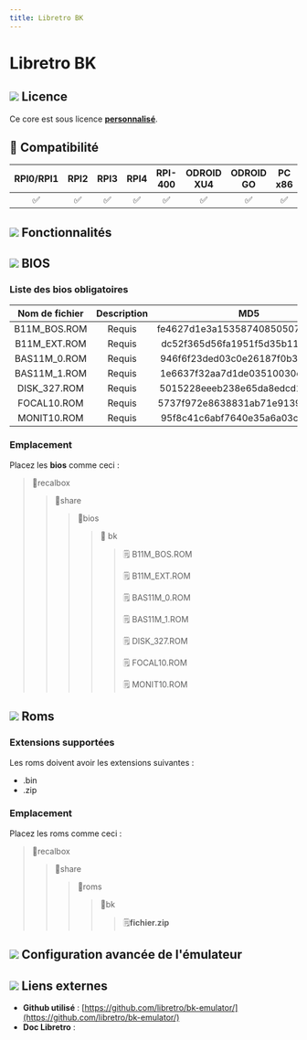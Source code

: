```yaml
---
title: Libretro BK
---
```


# Libretro BK



## ![](./gerald-g-parchment-background-or-border-5.svg) Licence

Ce core est sous licence [**personnalisé**](https://github.com/libretro/bk-emulator/blob/master/COPYING).

## 🔧 Compatibilité

| RPI0/RPI1 | RPI2 | RPI3 | RPI4 | RPI-400 | ODROID XU4 | ODROID GO | PC x86 | PC X86\_64 |
| :---: | :---: | :---: | :---: | :---: | :---: | :---: | :---: | :---: |
| ✅  | ✅ | ✅ | ✅ | ✅ | ✅ | ✅ | ✅ | ✅ |

## ![](./cogwheel-145804_640.png) Fonctionnalités



## ![](./tqfp32.svg) BIOS

### Liste des bios obligatoires

| Nom de fichier | Description | **MD5** | Fourni |
| :---: | :---: | :---: | :---: |
| B11M\_BOS.ROM | Requis | fe4627d1e3a1535874085050733263e7 | ❌ |
| B11M\_EXT.ROM | Requis | dc52f365d56fa1951f5d35b1101b9e3f | ❌ |
| BAS11M\_0.ROM | Requis | 946f6f23ded03c0e26187f0b3ca75993 | ❌ |
| BAS11M\_1.ROM | Requis | 1e6637f32aa7d1de03510030cac40bcf | ❌ |
| DISK\_327.ROM | Requis | 5015228eeeb238e65da8edcd1b6dfac7 | ❌ |
| FOCAL10.ROM | Requis | 5737f972e8638831ab71e9139abae052 | ❌ |
| MONIT10.ROM | Requis | 95f8c41c6abf7640e35a6a03cecebd01 | ❌ |

### **Emplacement**

Placez les **bios** comme ceci : 

> 📁recalbox
>
> > 📁share
> >
> > > 📁bios
> > >
> > > > 📁 bk
> > > >
> > > > > 🗒 B11M\_BOS.ROM
> > > > >
> > > > > 🗒 B11M\_EXT.ROM
> > > > >
> > > > > 🗒 BAS11M\_0.ROM
> > > > >
> > > > > 🗒 BAS11M\_1.ROM
> > > > >
> > > > > 🗒 DISK\_327.ROM
> > > > >
> > > > > 🗒 FOCAL10.ROM
> > > > >
> > > > > 🗒 MONIT10.ROM

## ![](./rom-30098_640.png) Roms

### **Extensions supportées**

Les roms doivent avoir les extensions suivantes :

* .bin
* .zip

### **Emplacement**

Placez les roms comme ceci : 

> 📁recalbox
>
> > 📁share
> >
> > > 📁roms
> > >
> > > > 📁bk
> > > >
> > > > > 🗒**fichier.zip**

## ![](./hammer-28636_640.png) Configuration avancée de l'émulateur



## ![](./kisspng-web-development-world-wide-web-computer-icons-webs-world-wide-web-icon-png-5ab05c24477216.4540070115215073642927.png) Liens externes

* **Github utilisé** : [https://github.com/libretro/bk-emulator/](https://github.com/libretro/bk-emulator/)
* **Doc Libretro** : 

